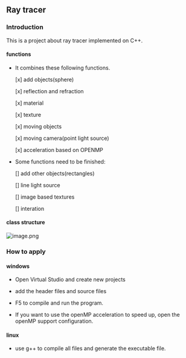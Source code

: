 ## Ray tracer

### Introduction

This is a project about ray tracer implemented on C++. 

#### functions

- It combines these following functions.

  [x] add objects(sphere)

  [x] reflection and refraction

  [x] material

  [x] texture

  [x] moving objects

  [x] moving camera(point light source)

  [x] acceleration based on OPENMP

- Some functions need to be finished:

  [] add other objects(rectangles)

  [] line light source

  [] image based textures

  [] interation

#### class structure

![image.png](http://ww1.sinaimg.cn/mw690/006c6RCqgy1gbqtftor4vj310f0gaq8j.jpg)

### How to apply

#### windows

- Open Virtual Studio and create new projects

- add the header files and source files
- F5 to compile and run the program.
- If you want to use the openMP acceleration to speed up, open the openMP support configuration. 

#### linux

- use g++ to compile all files and generate the executable file.

